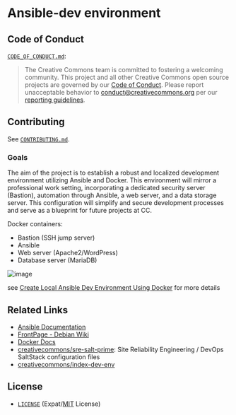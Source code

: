 # Ansible-dev environment

## Code of Conduct

[`CODE_OF_CONDUCT.md`](CODE_OF_CONDUCT.md):
> The Creative Commons team is committed to fostering a welcoming community.
> This project and all other Creative Commons open source projects are governed
> by our [Code of Conduct][code_of_conduct]. Please report unacceptable
> behavior to [conduct@creativecommons.org](mailto:conduct@creativecommons.org)
> per our [reporting guidelines][reporting_guide].

[code_of_conduct]: https://opensource.creativecommons.org/community/code-of-conduct/
[reporting_guide]: https://opensource.creativecommons.org/community/code-of-conduct/enforcement/


## Contributing

See [`CONTRIBUTING.md`](CONTRIBUTING.md).

### Goals

The aim of the project is to establish a robust and localized development environment utilizing Ansible and Docker. This environment will mirror a professional work setting, incorporating a dedicated security server (Bastion), automation through Ansible, a web server, and a data storage server. This configuration will simplify and secure development processes and serve as a blueprint for future projects at CC.

Docker containers:

- Bastion (SSH jump server)
- Ansible
- Web server (Apache2/WordPress)
- Database server (MariaDB)


![image](https://github.com/creativecommons/ansible-dev/assets/90766122/21baa18d-715e-4908-9620-15c768994011)


see [Create Local Ansible Dev Environment Using Docker](https://opensource.creativecommons.org/programs/project-ideas/#ansible-dev-env) for more details



## Related Links
- [Ansible Documentation](https://docs.ansible.com/)
- [FrontPage - Debian Wiki](https://wiki.debian.org/FrontPage)
- [Docker Docs](https://docs.docker.com/)
- [creativecommons/sre-salt-prime](https://github.com/creativecommons/sre-salt-prime): Site Reliability Engineering / DevOps SaltStack configuration files
- [creativecommons/index-dev-env](https://github.com/creativecommons/index-dev-env)


## License

- [`LICENSE`](LICENSE) (Expat/[MIT][mit] License)

[mit]: http://www.opensource.org/licenses/MIT "The MIT License | Open Source Initiative"
